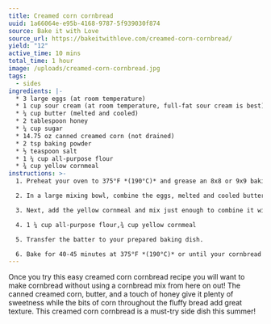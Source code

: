 ```yaml
---
title: Creamed corn cornbread
uuid: 1a66064e-e95b-4168-9787-5f939030f874
source: Bake it with Love
source_url: https://bakeitwithlove.com/creamed-corn-cornbread/
yield: "12"
active_time: 10 mins
total_time: 1 hour
image: /uploads/creamed-corn-cornbread.jpg
tags:
  - sides
ingredients: |-
  * 3 large eggs (at room temperature)
  * 1 cup sour cream (at room temperature, full-fat sour cream is best)
  * ¼ cup butter (melted and cooled)
  * 2 tablespoon honey
  * ¼ cup sugar
  * 14.75 oz canned creamed corn (not drained)
  * 2 tsp baking powder
  * ½ teaspoon salt
  * 1 ¼ cup all-purpose flour
  * ¾ cup yellow cornmeal
instructions: >-
  1. Preheat your oven to 375°F *(190°C)* and grease an 8x8 or 9x9 baking dish.

  2. In a large mixing bowl, combine the eggs, melted and cooled butter, sour cream, and honey. Mix until smooth, then add the sugar, creamed corn, salt, and baking powder and mix to combine. 

  3. Next, add the yellow cornmeal and mix just enough to combine it with the wet ingredients. Add the flour and mix gently, just until well combined. Be careful not to over-mix.

  4. 1 ¼ cup all-purpose flour,¾ cup yellow cornmeal

  5. Transfer the batter to your prepared baking dish.

  6. Bake for 40-45 minutes at 375°F *(190°C)* or until your cornbread looks golden-brown on top and a toothpick inserted in the center comes out clean.
---
```

Once you try this easy creamed corn cornbread recipe you will want to make cornbread without using a cornbread mix from here on out! The canned creamed corn, butter, and a touch of honey give it plenty of sweetness while the bits of corn throughout the fluffy bread add great texture. This creamed corn cornbread is a must-try side dish this summer!